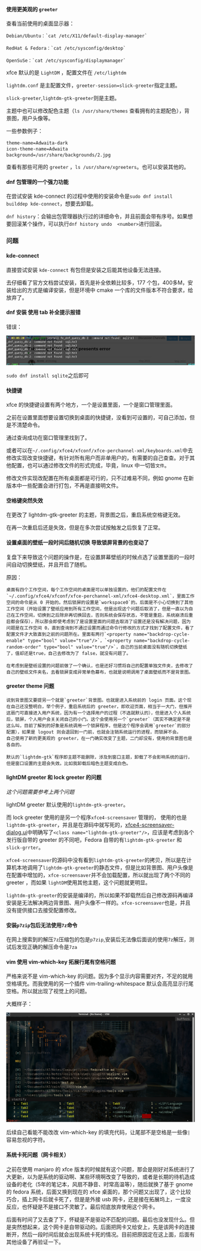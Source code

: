 #### 使用更美观的 `greeter`
查看当前使用的桌面显示器：

    Debian/Ubuntu：`cat /etc/X11/default-display-manager`

    RedHat & Fedora：`cat /etc/sysconfig/desktop`

    OpenSuSe：`cat /etc/sysconfig/displaymanager`

xfce 默认的是 `LightDM` ，配置文件在 `/etc/lightdm`

`lightdm.conf` 是主配置文件，`greeter-session=slick-greeter`指定主题。

`slick-greeter`,`lightdm-gtk-greeter`则是主题。

主题中也可以修改配色主题（`ls /usr/share/themes` 查看拥有的主题配色），背景图，用户头像等。

一些参数例子：

```
theme-name=Adwaita-dark
icon-theme-name=Adwaita
background=/usr/share/backgrounds/2.jpg
```

查看有那些可用的 `greeter` ，`ls /usr/share/xgreeters`。也可以安装其他的。

#### dnf 包管理的一个强力功能
在尝试安装 kde-connect 的过程中使用的安装命令是`sudo dnf install  builddep kde-connect`，想要去卸载。

`dnf history`：会输出包管理器执行过的详细命令，并且前面会带有序号。如果想要回滚某个操作，可以执行`dnf history undo  <number>`进行回滚。

### 问题

#### kde-connect
直接尝试安装 `kde-connect` 有包但是安装之后能其他设备无法连接。

去仔细看了官方文档尝试安装，首先是补全依赖比较多，177 个包，400多M，安装给出的方式是编译安装，但是环境中 cmake 一个库的文件版本不符合要求，给放弃了。

#### dnf 安装 使用 tab 补全提示报错

错误：

![dnf install error](images/dnfInstallError.png)

`sudo dnf install sqlite`之后即可

#### 快捷键
xfce 的快捷键设置有两个地方，一个是设置里面，一个是窗口管理里面。

之前在设置里面想要设置切换到桌面的快捷键，没看到可设置的，可自己添加，但是不清楚命令。

通过查询成功在窗口管理里找到了。

或者可以在`~/.config/xfce4/xfconf/xfce-perchannel-xml/keyboards.xml`中去修改实现改变快捷键，有针对所有用户而非单用户的，有需要的自己查查。对于其他配置，也可以通过修改文件的形式完成，毕竟，linux 中一切皆`文件`。

修改文件实现改配置在所有桌面都是可行的，只不过难易不同，例如 gnome 在新版本中一些配置会进行打包，不再是直接明文件。

#### 空格键突然失效
在更改了 lightdm-gtk-greeter 的主题，背景图之后，重启系统空格键无效。

在再一次重启后还是失效，但是在多次尝试按触发之后恢复了正常。

#### 设置桌面的壁纸一段时间后随机切换 导致锁屏背景的也变动了
复盘下来导致这个问题的操作是，在设置屏幕壁纸的时候点选了设置里面的一段时间自动切换壁纸，并且开启了随机。

原因：

    桌面有四个工作空间，每个工作空间的桌面是可以单独设置的，他们的配置文件在`~/.config/xfce4/xfconf/xfce-perchannel-xml/xfce4-desktop.xml`，里面工作空间的命令是从 0 开始的。然后锁屏的设置是`workspace0`的。后面是不小心切换到了其他工作空间（开始设置了壁纸应用到所有工作空间，但是出现这个问题后取消了，但是一直以为自己在工作空间，切换到之后除非再切换回去，否则系统会保存状态，不管是重启，系统崩溃后重启都会保存），所以那会即使考虑到了是设置里面的问题去取消了设置还是没有解决问题，因为问题是在工作空间 0，直到查询到不通过设置而通过命令行修改的方式才找到了配置文件，看了配置文件才大致直到之前的问题所在。里面有两行`<property name="backdrop-cycle-enable" type="bool" value="true"/>`，`<property name="backdrop-cycle-random-order" type="bool" value="true"/>`，自己的当前桌面没有随机切换壁纸了，值却还是true，自己去修改为了 false，就没有问题了。

    在考虑到是壁纸设置的问题前做了一个确认，也是还好习惯将自己的配置单独文件夹，去修改了自己的壁纸文件夹名，去看锁屏变成异常单色幕布，也就是说明调用了桌面壁纸而不是背景图。

#### greeter theme 问题

    说到背景图又要提另一个就是`greeter`背景图。也就是进入系统前的 login 页面。这个现在自己还没整明白，举个例子，重启系统后的 greeter，即欢迎页面，相当于一大门，但推开这扇门可直接进入用户系统，因为有一个选择用户的过程（不选就默认的），但是进入个人系统后，锁屏，个人用户会关关闭自己的小门。这个会使用另一个`greeter`（其实不确定是不是这么叫，目前了解到的好象是系统调用一个锁屏程序，但是这个程序会调用`greeter`的部分配置），如果是 logout 则会退回到一门前，也就会注销系统运行的进程，而锁屏不会。
    自己使用了新的更美观的 greeter，在一门确实改变了主题，二门却没有，使用的背景图也是各自的。

    默认的`lightdm-gtk`程序即主题不能删除，涉及到窗口主题，卸载了不会影响系统的运行，但是窗口设置的主题会失效。比如我卸载后暗色主题变成白色。

#### lightDM greeter 和 lock greeter 的问题
*这个问题需要参考上两个问题*

lightDM greeter 默认使用的`lightdm-gtk-greeter`。

而 lock greeter 使用的是另一个程序`xfce4-screensaver` 管理的， 使用的也是`lightdm-gtk-greeter`，并且是在源码中就写死的，[xfce4-screensaver-dialog.ui](https://gitlab.xfce.org/apps/xfce4-screensaver/-/blob/master/src/xfce4-screensaver-dialog.ui)中明确写了`<class name="lightdm-gtk-greeter"/>`，应该是考虑到各个发行版自带的 greeter 的不同吧，Fedora 自带的有`lightdm-gtk-greeter` 和 `slick-grrter`。

`xfce4-screensaver`的源码中没有看到`lightdm-gtk-greeter`的拷贝，所以是在计算机本地调用了`lightdm-gtk-greeter`的静态文件，但是比如背景图、用户头像是在配置中增加的，`xfce-screensaver`并不会加载配置，所以就出现了两个不同的 greeter ，而如果 `lightDM`使用其他主题，这个问题就更明显。

`lightdm-gtk-greeter`的安装是编译的，所以如果不卸载然后自己修改源码再编译安装是无法解决两边背景图、用户头像不一样的。`xfce-screensaver`也是，并且没有提供接口去接受配置修改。

#### 安装`p7zip`包后无法使用`7z`命令
在网上搜索到的解压`7z`压缩包的包是`p7zip`,安装后无法像后面说的使用`7z`解压，测试后发现正确的解压命令是`7za`

#### vim 使用 vim-which-key 拓展行尾有空格问题
严格来说不是 vim-which-key 的问题。因为多个显示内容需要对齐，不足的就用空格填充。而我使用的另一个插件 vim-trailing-whitespace 默认会高亮显示行尾空格。所以就出现了视觉上的问题。

大概样子：

![view_error](images/viewError.png)

后续自己看能不能改改 vim-which-key 的填充代码，让尾部不是空格是一些像`|`容易忽视的字符。

#### 系统卡死问题（网卡相关）
之前在使用 manjaro 的 xfce 版本的时候就有这个问题，那会是刚好对系统进行了大更新，以为是系统的驱动啊、某些环境啊改变了导致的，或者是长期的待机造成设备的老化（5年的笔记本，风扇不静音、时常高温等），随后就换了基于 gnome 的 fedora 系统，后面又换到现在的 xfce 桌面的，那个问题又出现了，这个比较巧合，插上网卡后就卡死了，但是是外接 usb 网卡，还是接在拓展坞上，一度没反应，也怀疑是不是接口不灵敏了。最后彻底放弃使用这个网卡。

后面有时间了又去查了下，怀疑是不是驱动不匹配的问题。最后也没发现什么。但是突然想起来，这个网卡是自带驱动的。后面把网卡又给安上，先是该网卡的连接断开，然后一段时间后就会出现系统卡死的情况。目前把原因定在这上面，后面有其他设备了再验证一下。

